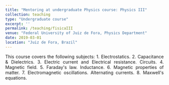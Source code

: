 ```yaml
---
title: "Mentoring at undergraduate Physics course: Physics III"
collection: teaching
type: "Undergraduate course"
excerpt: ''
permalink: /teaching/fisicaIII
venue: "Federal University of Juiz de Fora, Physics Department"
date: 2019-03-01
location: "Juiz de Fora, Brazil"
---
```


<div style="text-align: justify">
This course covers the following subjects: 1. Electrostatics. 2. Capacitance & Dielectrics. 3. Electric current and Electrical resistance. Circuits. 4. Magnetic field. 5. Faraday's law. Inductance. 6. Magnetic properties of matter. 7. Electromagnetic oscillations. Alternating currents. 8. Maxwell's equations.
</div>
